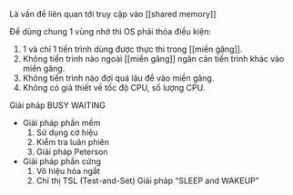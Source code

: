 Là vấn đề liên quan tới truy cập vào [[shared memory]]

Để dùng chung 1 vùng nhớ thì OS phải thỏa điều kiện:
1. 1 và chỉ 1 tiến trình dùng được thực thi trong [[miền găng]].
2. Không tiến trình nào ngoài [[miền găng]] ngăn cản tiến trình khác vào miền găng.
3. Không tiến trình nào đợi quá lâu để vào miền găng.
4. Không có giả thiết về tốc độ CPU, số lượng CPU.

Giải pháp BUSY WAITING
- Giải pháp phần mềm
	1. Sử dụng cờ hiệu
	2. Kiểm tra luân phiên
	3. Giải pháp Peterson
- Giải pháp phần cứng
	1. Vô hiệu hóa ngắt
	2. Chỉ thị TSL (Test-and-Set)
Giải pháp “SLEEP and WAKEUP”